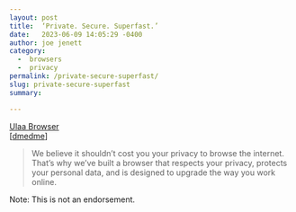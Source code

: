 ```yaml
---
layout: post
title:  ‘Private. Secure. Superfast.’
date:   2023-06-09 14:05:29 -0400
author: joe jenett
category:
  -  browsers
  -  privacy
permalink: /private-secure-superfast/
slug: private-secure-superfast
summary: 

---
```

<a title="Ulaa Browser" href="https://ulaa.com/">Ulaa Browser</a><br>[<a title="dmedme" href="https://pinboard.in/u:dmedme">dmedme</a>]
<blockquote><p>We believe it shouldn’t cost you your privacy to browse the internet. That’s why we’ve built a browser that respects your privacy, protects your personal data, and is designed to upgrade the way you work online.</p></blockquote>
<p class="note">Note: This is not an endorsement.</p>
<a style="display:none;" href="https://brid.gy/publish/mastodon"><small>(cross-posted to mastodon)</small></a>